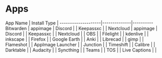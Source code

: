 # Apps


App Name            | Install Type |
--------------------|--------------|----------
Bitwarden           | appimage     |
Discord             |              |
Keepassxc           |              |
Nextcloud           | appimage     |
Discord             |              |
Keepassxc           |              |
Nextcloud           |              |
OBS                 |              |
Filelight           |              |
kdenlive            |              |
inkscape            |              |
Firefox             |              |
Google Earth        |              |
Anki                |              |
Librecad            |              |
gimp                |              |
Flameshot           |              |
AppImage Launcher   |              |
Junction            |              |
Timeshift           |              |
Calibre             |              |
Darktable           |              |
Audacity            |              |
Syncthing           |              |
Teams               |              |
TOS                 |              |
Live Captions       |              |
